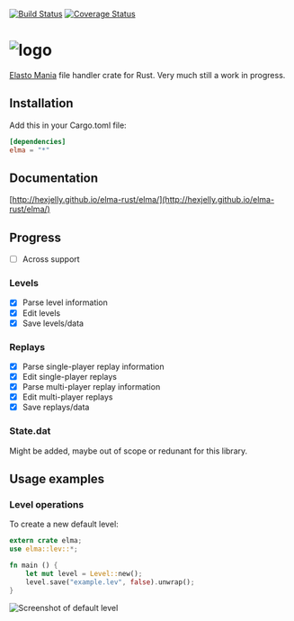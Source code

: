 [![Build Status](https://travis-ci.org/hexjelly/elma-rust.svg?branch=master)](https://travis-ci.org/hexjelly/elma-rust) [![Coverage Status](https://coveralls.io/repos/github/hexjelly/elma-rust/badge.svg?branch=master)](https://coveralls.io/github/hexjelly/elma-rust?branch=master)

# ![logo](http://i.imgur.com/4Pg7LyG.png)

[Elasto Mania](http://elmaonline.net/) file handler crate for Rust.
Very much still a work in progress.

## Installation

Add this in your Cargo.toml file:

```toml
[dependencies]
elma = "*"
```

## Documentation

[http://hexjelly.github.io/elma-rust/elma/](http://hexjelly.github.io/elma-rust/elma/)

## Progress

-   [ ] Across support

### Levels

-   [x] Parse level information
-   [x] Edit levels
-   [x] Save levels/data

### Replays

-   [x] Parse single-player replay information
-   [x] Edit single-player replays
-   [x] Parse multi-player replay information
-   [x] Edit multi-player replays
-   [x] Save replays/data

### State.dat

Might be added, maybe out of scope or redunant for this library.

## Usage examples

### Level operations

To create a new default level:

```rust
extern crate elma;
use elma::lev::*;

fn main () {
    let mut level = Level::new();
    level.save("example.lev", false).unwrap();
}
```

![Screenshot of default level](http://i.imgur.com/TGSo1h4.png)
